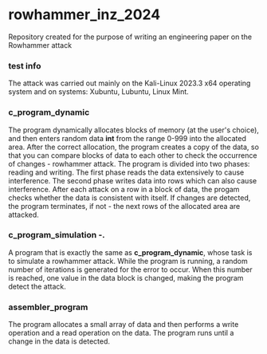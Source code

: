 # rowhammer_inz_2024

Repository created for the purpose of writing an engineering paper on the Rowhammer attack

### test info
The attack was carried out mainly on the Kali-Linux 2023.3 x64 operating system and on systems: Xubuntu, Lubuntu, Linux Mint.

### c_program_dynamic
The program dynamically allocates blocks of memory (at the user's choice), and then enters random data **int** from the range 0-999 into the allocated area. After the correct allocation, the program creates a copy of the data, so that you can compare blocks of data to each other to check the occurrence of changes - rowhammer attack. The program is divided into two phases: reading and writing. The first phase reads the data extensively to cause interference. The second phase writes data into rows which can also cause interference. After each attack on a row in a block of data, the progam checks whether the data is consistent with itself. If changes are detected, the program terminates, if not - the next rows of the allocated area are attacked.

### c_program_simulation -. 
A program that is exactly the same as **c_program_dynamic**, whose task is to simulate a rowhammer attack. While the program is running, a random number of iterations is generated for the error to occur. When this number is reached, one value in the data block is changed, making the program detect the attack.

### assembler_program
The program allocates a small array of data and then performs a write operation and a read operation on the data. The program runs until a change in the data is detected.
